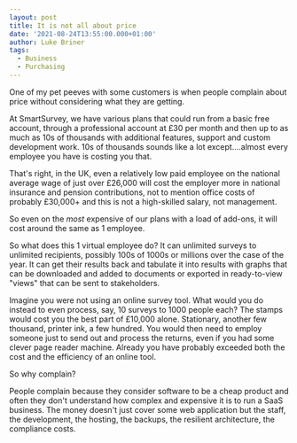 ```yaml
---
layout: post
title: It is not all about price
date: '2021-08-24T13:55:00.000+01:00'
author: Luke Briner
tags: 
  - Business
  - Purchasing
---
```


One of my pet peeves with some customers is when people complain about price without considering what they are getting.

At SmartSurvey, we have various plans that could run from a basic free account, through a professional account at £30 per month and then up to as much as 10s of thousands
with additional features, support and custom development work. 10s of thousands sounds like a lot except....almost every employee you have is costing you that.

That's right, in the UK, even a relatively low paid employee on the national average wage of just over £26,000 will cost the employer more in national insurance and
pension contributions, not to mention office costs of probably £30,000+ and this is not a high-skilled salary, not management.

So even on the *most* expensive of our plans with a load of add-ons, it will cost around the same as 1 employee.

So what does this 1 virtual employee do? It can unlimited surveys to unlimited recipients, possibly 100s of 1000s or millions over the case of the year. It can get their
results back and tabulate it into results with graphs that can be downloaded and added to documents or exported in ready-to-view "views" that can be sent to stakeholders.

Imagine you were not using an online survey tool. What would you do instead to even process, say, 10 surveys to 1000 people each? The stamps would cost you the best part of
£10,000 alone. Stationary, another few thousand, printer ink, a few hundred. You would then need to employ someone just to send out and process the returns, even if you had
some clever page reader machine. Already you have probably exceeded both the cost and the efficiency of an online tool.

So why complain?

People complain because they consider software to be a cheap product and often they don't understand how complex and expensive it is to run a SaaS business. The money doesn't
just cover some web application but the staff, the development, the hosting, the backups, the resilient architecture, the compliance costs.
